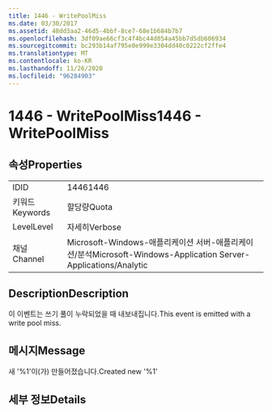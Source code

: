 ```yaml
---
title: 1446 - WritePoolMiss
ms.date: 03/30/2017
ms.assetid: 48dd3aa2-46d5-4bbf-8ce7-68e1b684b7b7
ms.openlocfilehash: 3df09ae66cf3c4f4bc44d054a45bb7d5db606934
ms.sourcegitcommit: bc293b14af795e0e999e3304dd40c0222cf2ffe4
ms.translationtype: MT
ms.contentlocale: ko-KR
ms.lasthandoff: 11/26/2020
ms.locfileid: "96284903"
---
```

# <a name="1446---writepoolmiss"></a><span data-ttu-id="bf0d7-102">1446 - WritePoolMiss</span><span class="sxs-lookup"><span data-stu-id="bf0d7-102">1446 - WritePoolMiss</span></span>

## <a name="properties"></a><span data-ttu-id="bf0d7-103">속성</span><span class="sxs-lookup"><span data-stu-id="bf0d7-103">Properties</span></span>  
  
|||  
|-|-|  
|<span data-ttu-id="bf0d7-104">ID</span><span class="sxs-lookup"><span data-stu-id="bf0d7-104">ID</span></span>|<span data-ttu-id="bf0d7-105">1446</span><span class="sxs-lookup"><span data-stu-id="bf0d7-105">1446</span></span>|  
|<span data-ttu-id="bf0d7-106">키워드</span><span class="sxs-lookup"><span data-stu-id="bf0d7-106">Keywords</span></span>|<span data-ttu-id="bf0d7-107">할당량</span><span class="sxs-lookup"><span data-stu-id="bf0d7-107">Quota</span></span>|  
|<span data-ttu-id="bf0d7-108">Level</span><span class="sxs-lookup"><span data-stu-id="bf0d7-108">Level</span></span>|<span data-ttu-id="bf0d7-109">자세히</span><span class="sxs-lookup"><span data-stu-id="bf0d7-109">Verbose</span></span>|  
|<span data-ttu-id="bf0d7-110">채널</span><span class="sxs-lookup"><span data-stu-id="bf0d7-110">Channel</span></span>|<span data-ttu-id="bf0d7-111">Microsoft-Windows-애플리케이션 서버-애플리케이션/분석</span><span class="sxs-lookup"><span data-stu-id="bf0d7-111">Microsoft-Windows-Application Server-Applications/Analytic</span></span>|  
  
## <a name="description"></a><span data-ttu-id="bf0d7-112">Description</span><span class="sxs-lookup"><span data-stu-id="bf0d7-112">Description</span></span>  

 <span data-ttu-id="bf0d7-113">이 이벤트는 쓰기 풀이 누락되었을 때 내보내집니다.</span><span class="sxs-lookup"><span data-stu-id="bf0d7-113">This event is emitted with a write pool miss.</span></span>  
  
## <a name="message"></a><span data-ttu-id="bf0d7-114">메시지</span><span class="sxs-lookup"><span data-stu-id="bf0d7-114">Message</span></span>  

 <span data-ttu-id="bf0d7-115">새 '%1'이(가) 만들어졌습니다.</span><span class="sxs-lookup"><span data-stu-id="bf0d7-115">Created new '%1'</span></span>  
  
## <a name="details"></a><span data-ttu-id="bf0d7-116">세부 정보</span><span class="sxs-lookup"><span data-stu-id="bf0d7-116">Details</span></span>

